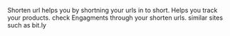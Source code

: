 Shorten url helps you by shortning your urls in to short.
Helps you track your products. check Engagments through your shorten urls.
similar sites such as bit.ly
